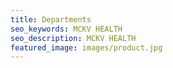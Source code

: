 ```yaml
---
title: Departments
seo_keywords: MCKV HEALTH
seo_description: MCKV HEALTH
featured_image: images/product.jpg
---
```


